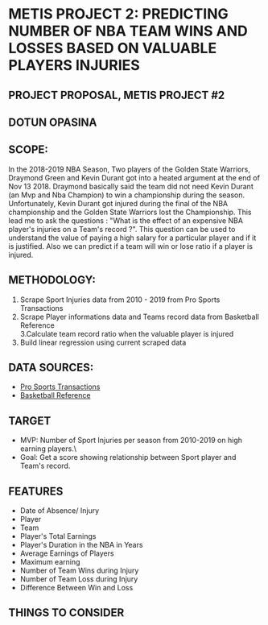 # METIS PROJECT 2: PREDICTING NUMBER OF NBA TEAM WINS AND LOSSES BASED ON VALUABLE PLAYERS INJURIES
## PROJECT PROPOSAL, METIS PROJECT #2
## DOTUN OPASINA

## SCOPE:

In the 2018-2019 NBA Season, Two players of the Golden State Warriors, Draymond Green and Kevin Durant got into a heated argument at the end of Nov 13 2018. Draymond basically said the team did not need Kevin Durant (an Mvp and Nba Champion) to win a championship during the season. Unfortunately, Kevin Durant got injured during the final of the NBA championship and the Golden State Warriors lost the Championship. This lead me to ask the questions : "What is the effect of an expensive NBA player's injuries on a Team's record ?". This question can be used to understand the value of paying a high salary for a particular player and if it is justified. Also we can predict if a team will win or lose ratio if a player is injured.

## METHODOLOGY:

1. Scrape Sport Injuries data from 2010 - 2019 from Pro Sports Transactions<br>
2. Scrape Player informations data and Teams record data from Basketball Reference<br>
3.Calculate team record ratio when the valuable player is injured <br>
4. Build linear regression using current scraped data<br>

## DATA SOURCES:
-  [Pro Sports Transactions ](http://www.prosportstransactions.com/basketball/) <br>
-  [Basketball Reference](https://www.basketball-reference.com/)

## TARGET
- MVP: Number of Sport Injuries per season from 2010-2019 on high earning players.\
- Goal: Get a score showing relationship between Sport player and Team's record.

## FEATURES
- Date of Absence/ Injury
- Player
- Team
- Player's Total Earnings
- Player's Duration in the NBA in Years
- Average Earnings of Players
- Maximum earning
- Number of Team Wins during Injury
- Number of Team Loss during Injury
- Difference Between Win and Loss

## THINGS TO CONSIDER



